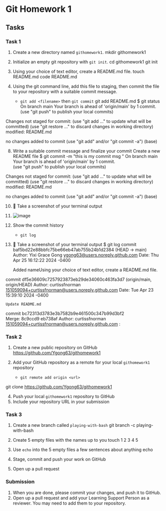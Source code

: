 # Git Homework 1

## Tasks
### Task 1
1. Create a new directory named `githomework1`.
mkdir githomework1

3. Initialize an empty git repository with `git init`.
cd githomework1
git init

5. Using your choice of text editor, create a README.md file.
touch README.md
code README.md

7. Using the git command line, add this file to staging, then commit the file to your repository with a suitable commit message.
    * `git add <filename>` then `git commit`
git add README.md
$ git status
On branch main
Your branch is ahead of 'origin/main' by 1 commit.   
  (use "git push" to publish your local commits)     

Changes not staged for commit:
  (use "git add <file>..." to update what will be committed)
  (use "git restore <file>..." to discard changes in 
working directory)
        modified:   README.md

no changes added to commit (use "git add" and/or "git commit -a")
(base) 
      
8. Write a suitable commit message and finalize your commit
Create a new README file
$ git commit -m "this is my commit msg "
On branch main
Your branch is ahead of 'origin/main' by 1 commit.   
  (use "git push" to publish your local commits)     

Changes not staged for commit:
  (use "git add <file>..." to update what will be committed)
  (use "git restore <file>..." to discard changes in 
working directory)
        modified:   README.md

no changes added to commit (use "git add" and/or "git commit -a")
(base) 

10. 📸 Take a screenshot of your terminal output

11. ![image](https://github.com/Ygong63/git/assets/166828612/97139615-8900-495c-8dd3-23fce6196037)

12. Show the commit history
    * `git log`
13. 📸 Take a screenshot of your terminal output
$ git log
commit baf5bd22e88bbfc75be66eb47ab755b24b1d2384 (HEAD -> main)
Author: Yixi Grace Gong <ygong63@users.noreply.github.com>
Date:   Thu Apr 25 16:12:22 2024 -0400

    Added nameUsing your choice of text editor, create a README.md file.

commit df5e36609c7257923873eb29de34060c463fa3d7 (origin/main, origin/HEAD)
Author: curtissfnorman <151059094+curtissfnorman@users.noreply.github.com>
Date:   Tue Apr 23 15:39:10 2024 -0400

    Update README.md

commit bc72313d3783e3b7582b9e461500c347b99d3bf2      
Merge: 8c9ccd9 eb738af
Author: curtissfnorman <151059094+curtissfnorman@users.noreply.github.com>
:
### Task 2
1. Create a new public repository on GitHub
https://github.com/Ygong63/githomework1
   
3. Add your GitHub repository as a remote for your local `githomework1` repository
    * `git remote add origin <url>`
  
git clone https://github.com/Ygong63/githomework1

4. Push your local `githomework1` repository to GitHub
5. Include your repository URL in your submission

### Task 3
1. Create a new branch called `playing-with-bash`
git branch -c playing-with-bash

3. Create 5 empty files with the names up to you
touch 1 2 3 4 5 
5. Use `echo` into the 5 empty files a few sentences about anything
echo 
7. Stage, commit and push your work on GitHub
8. Open up a pull request

### Submission

1. When you are done, please commit your changes, and push it to GitHub.
2. Open up a pull request and add your Learning Support Person as a reviewer. You may need to add them to your repository.
